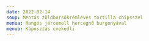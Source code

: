 ```yaml
---
date: 2022-02-14
soup: Mentás zöldborsókrémleves tortilla chipsszel
menua: Mangós jércemell hercegnő burgonyával
menub: Káposztás cvekedli
---
```

